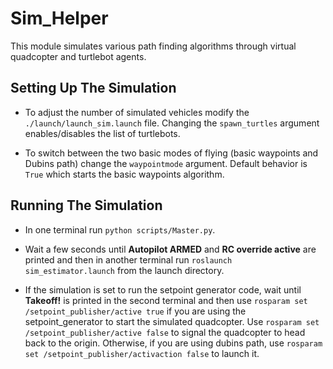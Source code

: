**Sim_Helper**
==============

This module simulates various path finding algorithms through virtual quadcopter and turtlebot agents.


**Setting Up The Simulation**
-----------------------------

- To adjust the number of simulated vehicles modify the `./launch/launch_sim.launch` file.  Changing the `spawn_turtles` argument enables/disables the list of turtlebots.

- To switch between the two basic modes of flying (basic waypoints and Dubins path) change the `waypointmode` argument.  Default behavior is `True` which starts the basic waypoints algorithm.


**Running The Simulation**
--------------------------

- In one terminal run `python scripts/Master.py`.

- Wait a few seconds until __Autopilot ARMED__ and __RC override active__ are printed and then in another terminal run `roslaunch sim_estimator.launch` from the launch directory.

- If the simulation is set to run the setpoint generator code, wait until __Takeoff!__ is printed in the second terminal and then use `rosparam set /setpoint_publisher/active true` if you are using the setpoint_generator to start the simulated quadcopter.  Use `rosparam set /setpoint_publisher/active false` to signal the quadcopter to head back to the origin.
Otherwise, if you are using dubins path, use `rosparam set /setpoint_publisher/activaction false` to launch it.


